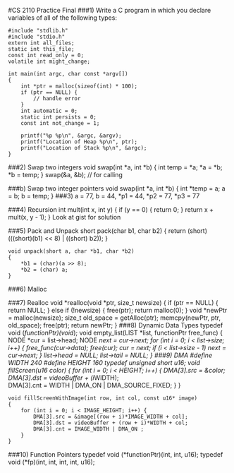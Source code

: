 #CS 2110 Practice Final
###1) Write a C program in which you declare variables of all of the following types:

	#include "stdlib.h"
	#include "stdio.h"
	extern int all_files;
	static int this_file;
	const int read_only = 0;
	volatile int might_change;
	
	int main(int argc, char const *argv[]) 
	{
		int *ptr = malloc(sizeof(int) * 100);
		if (ptr == NULL) {
			// handle error
		}
		int automatic = 0;
		static int persists = 0;
		const int not_change = 1;
		
		printf("%p %p\n", &argc, &argv); 
		printf("Location of Heap %p\n", ptr);
		printf("Location of Stack %p\n", &argc);
	}

###2) Swap two integers
	void swap(int *a, int *b) 
	{
		int temp = *a;
		*a = *b;
		*b = temp;
	}
	swap(&a, &b); // for calling
	
###b) Swap two integer pointers
	void swap(int *a, int *b) 
	{
		int *temp = a;
		a = b;
		b = temp;
	}
###3)
	a = 77, b = 44, *p1 = 44, *p2 = 77, *p3 = 77

###4) Recursion
	int mult(int x, int y) {
		if (y == 0) {
			return 0;
		}
		return x + mult(x, y - 1);
	}
Look at gist for solution

###5) Pack and Unpack
	short pack(char b1, char b2) 
	{
		return (short) (((short)(b1) << 8) | ((short) b2));
	}
	
	void unpack(short a, char *b1, char *b2) 
	{
		*b1 = (char)(a >> 8);
		*b2 = (char) a;
	}
###6) Malloc

###7) Realloc 
	void *realloc(void *ptr, size_t newsize) 
	{
		if (ptr == NULL) {
			return NULL;
		}
		else if (!newsize) {
			free(ptr);
			return malloc(0);
		}
		void *newPtr = malloc(newsize);
		size_t old_space = getAlloc(ptr);
		memcpy(newPtr, ptr, old_space);
		free(ptr);
		return newPtr;
	}
###8) Dynamic Data Types
	typedef void (*functionPtr)(void*);
	void empty_list(LIST *list, functionPtr free_func)
	{
		NODE *cur = list->head;
		NODE *next = cur->next;
		for (int i = 0; i < list->size; i++) {
			free_func(cur->data);
			free(cur);
			cur = next;
			if (i < list->size - 1) next = cur->next;
		}
		list->head = NULL;
		list->tail = NULL;
	}
###9) DMA
	#define WIDTH 240
	#define HEIGHT 160
	typedef unsigned short u16;
	void fillScreen(u16 color) 
	{
		for (int i = 0; i < HEIGHT; i++) {
			DMA[3].src = &color;
			DMA[3].dst = videoBuffer + (i*WIDTH);			
			DMA[3].cnt = WIDTH | DMA_ON | DMA_SOURCE_FIXED;
		}
	}
	
	void fillScreenWithImage(int row, int col, const u16* image) 
	{
		for (int i = 0; i < IMAGE_HEIGHT; i++) {
			DMA[3].src = &image[(row + i)*IMAGE_WIDTH + col];
			DMA[3].dst = videoBuffer + (row + i)*WIDTH + col;			
			DMA[3].cnt = IMAGE_WIDTH | DMA_ON ;
		}
	}
###10) Function Pointers
	typedef void (*functionPtr)(int, int, u16);
	typedef void (*fp)(int, int, int, int, u16);